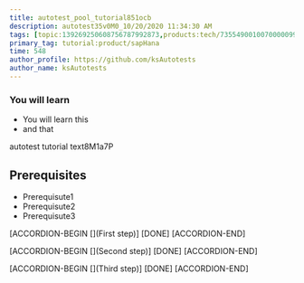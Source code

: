 ```yaml
---
title: autotest_pool_tutorial851ocb
description: autotest35v0M0_10/20/2020 11:34:30 AM
tags: [topic:139269250608756787992873,products:tech/73554900100700000996,tutorial:experience/advanced]
primary_tag: tutorial:product/sapHana
time: 548
author_profile: https://github.com/ksAutotests
author_name: ksAutotests
---
```

### You will learn
- You will learn this
- and that

autotest tutorial text8M1a7P

## Prerequisites
- Prerequisute1
- Prerequisute2
- Prerequisute3

[ACCORDION-BEGIN [](First step)]
[DONE]
[ACCORDION-END]

[ACCORDION-BEGIN [](Second step)]
[DONE]
[ACCORDION-END]

[ACCORDION-BEGIN [](Third step)]
[DONE]
[ACCORDION-END]


